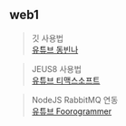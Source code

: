 ## web1

>깃 사용법\
>[유튜브 동빈나](https://www.youtube.com/watch?v=rhP5pseOJc0&list=PLRx0vPvlEmdD5FLIdwTM4mKBgyjv4no81&index=1)

>JEUS8 사용법\
>[유튜브 티맥스소프트](https://www.youtube.com/watch?v=O8a89QgOhvA)

>NodeJS RabbitMQ 연동\
>[유튜브 Foorogrammer](https://www.youtube.com/watch?v=cX9ziTQiRns)
